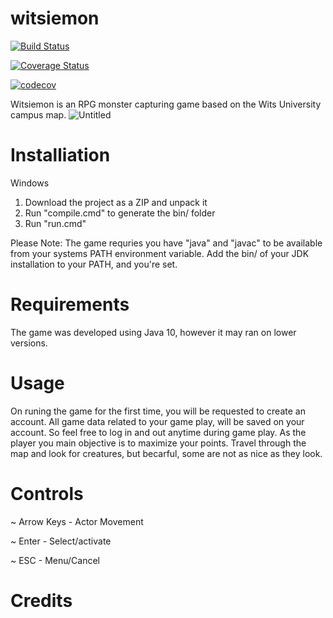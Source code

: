 # witsiemon
[![Build Status](https://travis-ci.org/wits-bezos/witsiemon.svg?branch=addTest)](https://travis-ci.org/wits-bezos/witsiemon)

[![Coverage Status](https://coveralls.io/repos/github/wits-bezos/witsiemon/badge.svg?branch=master)](https://coveralls.io/github/wits-bezos/witsiemon?branch=java-maven-integration)

[![codecov](https://codecov.io/gh/wits-bezos/witsiemon/branch/java-maven-integration/graph/badge.svg)](https://codecov.io/gh/wits-bezos/witsiemon)


Witsiemon is an RPG monster capturing game based on the Wits University campus map.
![Untitled](https://user-images.githubusercontent.com/49201643/57180924-d6851200-6e8d-11e9-9c1b-062dc8a7309e.png)

# Installiation

 Windows
1)  Download the project as a ZIP and unpack it
2)  Run "compile.cmd" to generate the bin/ folder
3)  Run "run.cmd"

Please Note: The game requries you have "java" and "javac" to be available from your systems PATH environment variable. Add the bin/ of your JDK installation to your PATH, and you're set.

# Requirements

The game was developed using Java 10, however it may ran on lower versions.

# Usage
On runing the game for the first time, you will be requested to create an account. All game data related to your game play, will be saved on your account. So feel free to log in and out anytime during game play.
As the player you main objective is to maximize your points. Travel through the map and look for creatures, but becarful, some are not as nice as they look.

# Controls

~ Arrow Keys - Actor Movement

~ Enter - Select/activate

~ ESC - Menu/Cancel

# Credits
